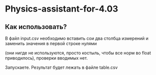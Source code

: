 # Physics-assistant-for-4.03

## Как использовать?
В файл input.csv необходимо вставить сои два столбца измерений и заменить значения в первой строке нулями

(они нигде не используются, просто костыль, чтобы все норм во float приводилось), проверки вводимых нет.

Запускаете. Результат  будет лежать в файле table.csv
